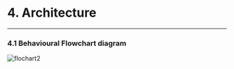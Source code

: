 # 4. Architecture
---
###  4.1 Behavioural Flowchart diagram 

 ![flochart2](https://user-images.githubusercontent.com/86889916/155742310-230b9c26-2e39-4691-8112-7bc930f4c08f.png)
